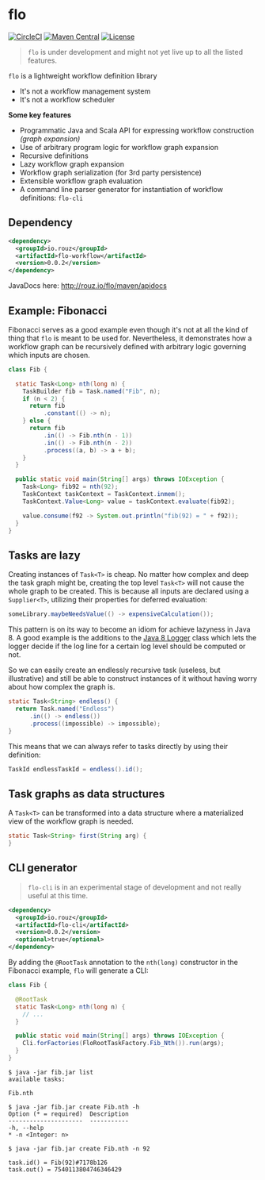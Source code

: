 # flo

[![CircleCI](https://img.shields.io/circleci/project/rouzwawi/flo.svg)](https://circleci.com/gh/rouzwawi/flo)
[![Maven Central](https://img.shields.io/maven-central/v/io.rouz/flo.svg)](https://search.maven.org/#search%7Cga%7C1%7Cg%3A%22io.rouz%22%20flo*)
[![License](https://img.shields.io/github/license/rouzwawi/flo.svg)](LICENSE.txt)

> `flo` is under development and might not yet live up to all the listed features.

`flo` is a lightweight workflow definition library

* It's not a workflow management system
* It's not a workflow scheduler

__Some key features__

* Programmatic Java and Scala API for expressing workflow construction _(graph expansion)_
* Use of arbitrary program logic for workflow graph expansion
* Recursive definitions
* Lazy workflow graph expansion
* Workflow graph serialization (for 3rd party persistence)
* Extensible workflow graph evaluation
* A command line parser generator for instantiation of workflow definitions: `flo-cli`

## Dependency

```xml
<dependency>
  <groupId>io.rouz</groupId>
  <artifactId>flo-workflow</artifactId>
  <version>0.0.2</version>
</dependency>
```

JavaDocs here: http://rouz.io/flo/maven/apidocs

## Example: Fibonacci

Fibonacci serves as a good example even though it's not at all the kind of thing that `flo` is meant to be used for. Nevertheless, it demonstrates how a workflow graph can be recursively defined with arbitrary logic governing which inputs are chosen.

```java
class Fib {

  static Task<Long> nth(long n) {
    TaskBuilder fib = Task.named("Fib", n);
    if (n < 2) {
      return fib
          .constant(() -> n);
    } else {
      return fib
          .in(() -> Fib.nth(n - 1))
          .in(() -> Fib.nth(n - 2))
          .process((a, b) -> a + b);
    }
  }

  public static void main(String[] args) throws IOException {
    Task<Long> fib92 = nth(92);
    TaskContext taskContext = TaskContext.inmem();
    TaskContext.Value<Long> value = taskContext.evaluate(fib92);

    value.consume(f92 -> System.out.println("fib(92) = " + f92));
  }
}
```

## Tasks are lazy

Creating instances of `Task<T>` is cheap. No matter how complex and deep the task graph might be, creating the top level `Task<T>` will not cause the whole graph to be created. This is because all inputs are declared using a `Supplier<T>`, utilizing their properties for deferred evaluation:

```java
someLibrary.maybeNeedsValue(() -> expensiveCalculation());
```

This pattern is on its way to become an idiom for achieve lazyness in Java 8. A good example is the additions to the [Java 8 Logger] class which lets the logger decide if the log line for a certain log level should be computed or not.

So we can easily create an endlessly recursive task (useless, but illustrative) and still be able to construct instances of it without having worry about how complex the graph is.

```java
static Task<String> endless() {
  return Task.named("Endless")
      .in(() -> endless())
      .process((impossible) -> impossible);
}
```

This means that we can always refer to tasks directly by using their definition:

```java
TaskId endlessTaskId = endless().id();
```

[Java 8 Logger]: https://docs.oracle.com/javase/8/docs/api/java/util/logging/Logger.html#finest-java.util.function.Supplier-

## Task graphs as data structures

A `Task<T>` can be transformed into a data structure where a materialized view of the workflow graph is needed.

```java
static Task<String> first(String arg) {
}
```

## CLI generator

> `flo-cli` is in an experimental stage of development and not really useful at this time.

```xml
<dependency>
  <groupId>io.rouz</groupId>
  <artifactId>flo-cli</artifactId>
  <version>0.0.2</version>
  <optional>true</optional>
</dependency>
```

By adding the `@RootTask` annotation to the `nth(long)` constructor in the Fibonacci example, `flo` will generate a CLI:

```java
class Fib {

  @RootTask
  static Task<Long> nth(long n) {
    // ...
  }

  public static void main(String[] args) throws IOException {
    Cli.forFactories(FloRootTaskFactory.Fib_Nth()).run(args);
  }
}
```


```
$ java -jar fib.jar list
available tasks:

Fib.nth
```

```
$ java -jar fib.jar create Fib.nth -h
Option (* = required)  Description
---------------------  -----------
-h, --help
* -n <Integer: n>
```

```
$ java -jar fib.jar create Fib.nth -n 92

task.id() = Fib(92)#7178b126
task.out() = 7540113804746346429
```
